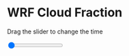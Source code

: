 <h1>WRF  Cloud Fraction </h1>
<p>Drag the slider to change the time</p>

<div class="slidecontainer">
<input oninput='setImage(this)' class="slider" type="range" min="0" max="49" value="0" step="1" />
<img id='img'/>
</div>

<script>
var img = document.getElementById('img');
var img_array = ['/assets/images/wrf/cf_wrfout_d01_2020-02-14_12:00:00.png',
'/assets/images/wrf/cf_wrfout_d01_2020-02-14_13:00:00.png',
'/assets/images/wrf/cf_wrfout_d01_2020-02-14_14:00:00.png',
'/assets/images/wrf/cf_wrfout_d01_2020-02-14_15:00:00.png',
'/assets/images/wrf/cf_wrfout_d01_2020-02-14_16:00:00.png',
'/assets/images/wrf/cf_wrfout_d01_2020-02-14_17:00:00.png',
'/assets/images/wrf/cf_wrfout_d01_2020-02-14_18:00:00.png',
'/assets/images/wrf/cf_wrfout_d01_2020-02-14_19:00:00.png',
'/assets/images/wrf/cf_wrfout_d01_2020-02-14_20:00:00.png',
'/assets/images/wrf/cf_wrfout_d01_2020-02-14_21:00:00.png',
'/assets/images/wrf/cf_wrfout_d01_2020-02-14_22:00:00.png',
'/assets/images/wrf/cf_wrfout_d01_2020-02-14_23:00:00.png',
'/assets/images/wrf/cf_wrfout_d01_2020-02-15_00:00:00.png',
'/assets/images/wrf/cf_wrfout_d01_2020-02-15_01:00:00.png',
'/assets/images/wrf/cf_wrfout_d01_2020-02-15_02:00:00.png',
'/assets/images/wrf/cf_wrfout_d01_2020-02-15_03:00:00.png',
'/assets/images/wrf/cf_wrfout_d01_2020-02-15_04:00:00.png',
'/assets/images/wrf/cf_wrfout_d01_2020-02-15_05:00:00.png',
'/assets/images/wrf/cf_wrfout_d01_2020-02-15_06:00:00.png',
'/assets/images/wrf/cf_wrfout_d01_2020-02-15_07:00:00.png',
'/assets/images/wrf/cf_wrfout_d01_2020-02-15_08:00:00.png',
'/assets/images/wrf/cf_wrfout_d01_2020-02-15_09:00:00.png',
'/assets/images/wrf/cf_wrfout_d01_2020-02-15_10:00:00.png',
'/assets/images/wrf/cf_wrfout_d01_2020-02-15_11:00:00.png',
'/assets/images/wrf/cf_wrfout_d01_2020-02-15_12:00:00.png',
'/assets/images/wrf/cf_wrfout_d01_2020-02-15_13:00:00.png',
'/assets/images/wrf/cf_wrfout_d01_2020-02-15_14:00:00.png',
'/assets/images/wrf/cf_wrfout_d01_2020-02-15_15:00:00.png',
'/assets/images/wrf/cf_wrfout_d01_2020-02-15_16:00:00.png',
'/assets/images/wrf/cf_wrfout_d01_2020-02-15_17:00:00.png',
'/assets/images/wrf/cf_wrfout_d01_2020-02-15_18:00:00.png',
'/assets/images/wrf/cf_wrfout_d01_2020-02-15_19:00:00.png',
'/assets/images/wrf/cf_wrfout_d01_2020-02-15_20:00:00.png',
'/assets/images/wrf/cf_wrfout_d01_2020-02-15_21:00:00.png',
'/assets/images/wrf/cf_wrfout_d01_2020-02-15_22:00:00.png',
'/assets/images/wrf/cf_wrfout_d01_2020-02-15_23:00:00.png',
'/assets/images/wrf/cf_wrfout_d01_2020-02-16_00:00:00.png',
'/assets/images/wrf/cf_wrfout_d01_2020-02-16_01:00:00.png',
'/assets/images/wrf/cf_wrfout_d01_2020-02-16_02:00:00.png',
'/assets/images/wrf/cf_wrfout_d01_2020-02-16_03:00:00.png',
'/assets/images/wrf/cf_wrfout_d01_2020-02-16_04:00:00.png',
'/assets/images/wrf/cf_wrfout_d01_2020-02-16_05:00:00.png',
'/assets/images/wrf/cf_wrfout_d01_2020-02-16_06:00:00.png',
'/assets/images/wrf/cf_wrfout_d01_2020-02-16_07:00:00.png',
'/assets/images/wrf/cf_wrfout_d01_2020-02-16_08:00:00.png',
'/assets/images/wrf/cf_wrfout_d01_2020-02-16_09:00:00.png',
'/assets/images/wrf/cf_wrfout_d01_2020-02-16_10:00:00.png',
'/assets/images/wrf/cf_wrfout_d01_2020-02-16_11:00:00.png',
'/assets/images/wrf/cf_wrfout_d01_2020-02-16_12:00:00.png',];
function setImage(obj)
{
        var value = obj.value;
        img.src = img_array[value];

}
</script>
